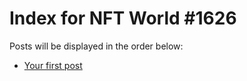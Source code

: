 # Index for NFT World #1626
Posts will be displayed in the order below:

- [Your first post](./001-first.md)

